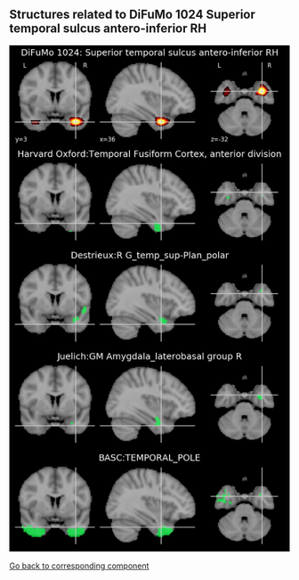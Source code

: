 


## Structures related to DiFuMo 1024 Superior temporal sulcus antero-inferior RH

![460](460.jpg "Structures related to DiFuMo 1024 Superior temporal sulcus antero-inferior RH")

[Go back to corresponding component](https://parietal-inria.github.io/DiFuMo/1024/html/460.html)